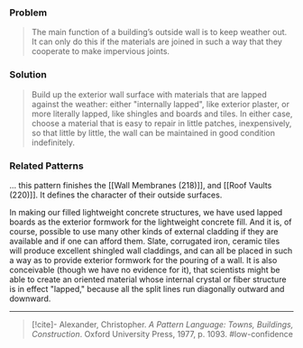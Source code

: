 ### Problem
>The main function of a building’s outside wall is to keep weather out. It can only do this if the materials are joined in such a way that they cooperate to make impervious joints.

### Solution
>Build up the exterior wall surface with materials that are lapped against the weather: either "internally lapped", like exterior plaster, or more literally lapped, like shingles and boards and tiles. In either case, choose a material that is easy to repair in little patches, inexpensively, so that little by little, the wall can be maintained in good condition indefinitely.

### Related Patterns
... this pattern finishes the [[Wall Membranes (218)]], and [[Roof Vaults (220)]]. It defines the character of their outside surfaces.

In making our filled lightweight concrete structures, we have used lapped boards as the exterior formwork for the lightweight concrete fill. And it is, of course, possible to use many other kinds of external cladding if they are available and if one can afford them. Slate, corrugated iron, ceramic tiles will produce excellent shingled wall claddings, and can all be placed in such a way as to provide exterior formwork for the pouring of a wall. It is also conceivable (though we have no evidence for it), that scientists might be able to create an oriented material whose internal crystal or fiber structure is in effect "lapped," because all the split lines run diagonally outward and downward.

---

> [!cite]- Alexander, Christopher. _A Pattern Language: Towns, Buildings, Construction_. Oxford University Press, 1977, p. 1093.
> #low-confidence 